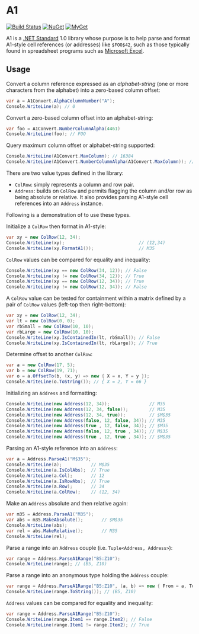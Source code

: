 # A1

[![Build Status][build-badge]][builds]
[![NuGet][nuget-badge]][nuget-pkg]
[![MyGet][myget-badge]][edge-pkgs]

A1 is a [.NET Standard][netstd] 1.0 library whose purpose is to help parse and
format A1-style cell references (or addresses) like `$FOO$42`, such as those
typically found in spreadsheet programs such as [Microsoft Excel][xl].

## Usage

Convert a column reference expressed as an _alphabet-string_ (one or more
characters from the alphabet) into a zero-based column offset:

```c#
var a = A1Convert.AlphaColumnNumber("A");
Console.WriteLine(a); // 0
```

Convert a zero-based column offset into an alphabet-string:

```c#
var foo = A1Convert.NumberColumnAlpha(4461)
Console.WriteLine(foo); // FOO
```

Query maximum column offset or alphabet-string supported:

```c#
Console.WriteLine(A1Convert.MaxColumn); // 16384
Console.WriteLine(A1Convert.NumberColumnAlpha(A1Convert.MaxColumn)); // XFD
```

There are two value types defined in the library:

- `ColRow`: simply represents a column and row pair.
- `Address`: builds on `ColRow` and permits flagging the column and/or row as
  being absolute or relative. It also provides parsing A1-style cell
  references into an `Address` instance.

Following is a demonstration of to use these types.

Initialize a `ColRow` then format in A1-style:

```c#
var xy = new ColRow(12, 34);
Console.WriteLine(xy);                            // (12,34)
Console.WriteLine(xy.FormatA1());                 // M35
```

`ColRow` values can be compared for equality and inequality:

```c#
Console.WriteLine(xy == new ColRow(34, 12)); // False
Console.WriteLine(xy != new ColRow(34, 12)); // True
Console.WriteLine(xy == new ColRow(12, 34)); // True
Console.WriteLine(xy != new ColRow(12, 34)); // False

```

A `ColRow` value can be tested for containment within a matrix defined by
a pair of `ColRow` values (left-top then right-bottom):

```c#
var xy = new ColRow(12, 34);
var lt = new ColRow(0, 0);
var rbSmall = new ColRow(10, 10);
var rbLarge = new ColRow(10, 10);
Console.WriteLine(xy.IsContainedIn(lt, rbSmall)); // False
Console.WriteLine(xy.IsContainedIn(lt, rbLarge)); // True
```

Determine offset to another `ColRow`:

```c#
var a = new ColRow(17, 5);
var b = new ColRow(19, 71);
var o = a.OffsetTo(b, (x, y) => new { X = x, Y = y });
Console.WriteLine(o.ToString()); // { X = 2, Y = 66 }
```

Initializing an `Address` and formatting:


```c#
Console.WriteLine(new Address(12, 34));               // M35
Console.WriteLine(new Address(12, 34, false));        // M35
Console.WriteLine(new Address(12, 34, true));         // $M$35
Console.WriteLine(new Address(false, 12, false, 34)); // M35
Console.WriteLine(new Address(true , 12, false, 34)); // $M35
Console.WriteLine(new Address(false, 12, true , 34)); // M$35
Console.WriteLine(new Address(true , 12, true , 34)); // $M$35
```

Parsing an A1-style reference into an `Address`:

```c#
var a = Address.ParseA1("M$35");
Console.WriteLine(a);           // M$35
Console.WriteLine(a.IsColAbs);  // True
Console.WriteLine(a.Col);       // 12
Console.WriteLine(a.IsRowAbs);  // True
Console.WriteLine(a.Row);       // 34
Console.WriteLine(a.ColRow);    // (12, 34)
```

Make an `Address` absolute and then relative again:

```c#
var m35 = Address.ParseA1("M35");
var abs = m35.MakeAbsolute();       // $M$35
Console.WriteLine(abs);
var rel = abs.MakeRelative();       // M35
Console.WriteLine(rel);
```

Parse a range into an `Address` couple (i.e. `Tuple<Address, Address>`):

```c#
var range = Address.ParseA1Range("B5:Z10");
Console.WriteLine(range); // (B5, Z10)
```

Parse a range into an anonymous type holding the `Address` couple:

```c#
var range = Address.ParseA1Range("B5:Z10", (a, b) => new { From = a, To = b });
Console.WriteLine(range.ToString()); // (B5, Z10)
```

`Address` values can be compared for equality and inequality:

```c#
var range = Address.ParseA1Range("B5:Z10");
Console.WriteLine(range.Item1 == range.Item2); // False
Console.WriteLine(range.Item1 != range.Item2); // True
```


  [netstd]: https://docs.microsoft.com/en-us/dotnet/articles/standard/library
  [xl]: https://www.microsoft.com/excel
  [build-badge]: https://img.shields.io/appveyor/ci/raboof/a1.svg
  [myget-badge]: https://img.shields.io/myget/raboof/v/A1.svg?label=myget
  [edge-pkgs]: https://www.myget.org/feed/raboof/package/nuget/A1
  [nuget-badge]: https://img.shields.io/nuget/v/A1.svg
  [nuget-pkg]: https://www.nuget.org/packages/A1
  [builds]: https://ci.appveyor.com/project/raboof/a1
